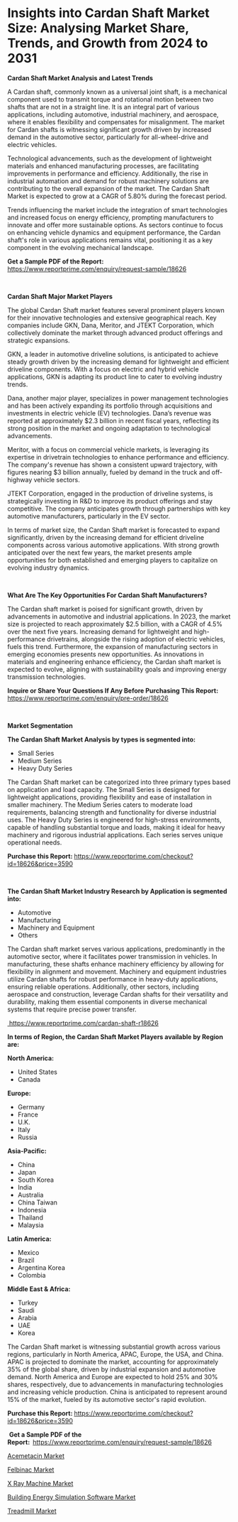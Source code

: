<p><h1>Insights into Cardan Shaft Market Size: Analysing Market Share, Trends, and Growth from 2024 to 2031</h1></p><p><strong>Cardan Shaft Market Analysis and Latest Trends</strong></p>
<p><p>A Cardan shaft, commonly known as a universal joint shaft, is a mechanical component used to transmit torque and rotational motion between two shafts that are not in a straight line. It is an integral part of various applications, including automotive, industrial machinery, and aerospace, where it enables flexibility and compensates for misalignment. The market for Cardan shafts is witnessing significant growth driven by increased demand in the automotive sector, particularly for all-wheel-drive and electric vehicles. </p><p>Technological advancements, such as the development of lightweight materials and enhanced manufacturing processes, are facilitating improvements in performance and efficiency. Additionally, the rise in industrial automation and demand for robust machinery solutions are contributing to the overall expansion of the market. The Cardan Shaft Market is expected to grow at a CAGR of 5.80% during the forecast period. </p><p>Trends influencing the market include the integration of smart technologies and increased focus on energy efficiency, prompting manufacturers to innovate and offer more sustainable options. As sectors continue to focus on enhancing vehicle dynamics and equipment performance, the Cardan shaft's role in various applications remains vital, positioning it as a key component in the evolving mechanical landscape.</p></p>
<p><strong>Get a Sample PDF of the Report:&nbsp;</strong> <a href="https://www.reportprime.com/enquiry/request-sample/18626?utm_campaign=1121&utm_medium=2&utm_source=Github&utm_content=ia&utm_term=21112024&utm_id=cardan-shaft">https://www.reportprime.com/enquiry/request-sample/18626</a></p>
<p>&nbsp;</p>
<p><strong>Cardan Shaft Major Market Players</strong></p>
<p><p>The global Cardan Shaft market features several prominent players known for their innovative technologies and extensive geographical reach. Key companies include GKN, Dana, Meritor, and JTEKT Corporation, which collectively dominate the market through advanced product offerings and strategic expansions.</p><p>GKN, a leader in automotive driveline solutions, is anticipated to achieve steady growth driven by the increasing demand for lightweight and efficient driveline components. With a focus on electric and hybrid vehicle applications, GKN is adapting its product line to cater to evolving industry trends.</p><p>Dana, another major player, specializes in power management technologies and has been actively expanding its portfolio through acquisitions and investments in electric vehicle (EV) technologies. Dana’s revenue was reported at approximately $2.3 billion in recent fiscal years, reflecting its strong position in the market and ongoing adaptation to technological advancements.</p><p>Meritor, with a focus on commercial vehicle markets, is leveraging its expertise in drivetrain technologies to enhance performance and efficiency. The company's revenue has shown a consistent upward trajectory, with figures nearing $3 billion annually, fueled by demand in the truck and off-highway vehicle sectors.</p><p>JTEKT Corporation, engaged in the production of driveline systems, is strategically investing in R&D to improve its product offerings and stay competitive. The company anticipates growth through partnerships with key automotive manufacturers, particularly in the EV sector.</p><p>In terms of market size, the Cardan Shaft market is forecasted to expand significantly, driven by the increasing demand for efficient driveline components across various automotive applications. With strong growth anticipated over the next few years, the market presents ample opportunities for both established and emerging players to capitalize on evolving industry dynamics.</p></p>
<p>&nbsp;</p>
<p><strong>What Are The Key Opportunities For Cardan Shaft Manufacturers?</strong></p>
<p><p>The Cardan shaft market is poised for significant growth, driven by advancements in automotive and industrial applications. In 2023, the market size is projected to reach approximately $2.5 billion, with a CAGR of 4.5% over the next five years. Increasing demand for lightweight and high-performance drivetrains, alongside the rising adoption of electric vehicles, fuels this trend. Furthermore, the expansion of manufacturing sectors in emerging economies presents new opportunities. As innovations in materials and engineering enhance efficiency, the Cardan shaft market is expected to evolve, aligning with sustainability goals and improving energy transmission technologies.</p></p>
<p><strong>Inquire or Share Your Questions If Any Before Purchasing This Report:</strong> <a href="https://www.reportprime.com/enquiry/pre-order/18626?utm_campaign=1121&utm_medium=2&utm_source=Github&utm_content=ia&utm_term=21112024&utm_id=cardan-shaft">https://www.reportprime.com/enquiry/pre-order/18626</a></p>
<p>&nbsp;</p>
<p><strong>Market Segmentation</strong></p>
<p><strong>The Cardan Shaft Market Analysis by types is segmented into:</strong></p>
<p><ul><li>Small Series</li><li>Medium Series</li><li>Heavy Duty Series</li></ul></p>
<p><p>The Cardan Shaft market can be categorized into three primary types based on application and load capacity. The Small Series is designed for lightweight applications, providing flexibility and ease of installation in smaller machinery. The Medium Series caters to moderate load requirements, balancing strength and functionality for diverse industrial uses. The Heavy Duty Series is engineered for high-stress environments, capable of handling substantial torque and loads, making it ideal for heavy machinery and rigorous industrial applications. Each series serves unique operational needs.</p></p>
<p><strong>Purchase this Report:&nbsp;</strong><a href="https://www.reportprime.com/checkout?id=18626&price=3590&utm_campaign=1121&utm_medium=2&utm_source=Github&utm_content=ia&utm_term=21112024&utm_id=cardan-shaft">https://www.reportprime.com/checkout?id=18626&price=3590</a></p>
<p>&nbsp;</p>
<p><strong>The Cardan Shaft Market Industry Research by Application is segmented into:</strong></p>
<p><ul><li>Automotive</li><li>Manufacturing</li><li>Machinery and Equipment</li><li>Others</li></ul></p>
<p><p>The Cardan shaft market serves various applications, predominantly in the automotive sector, where it facilitates power transmission in vehicles. In manufacturing, these shafts enhance machinery efficiency by allowing for flexibility in alignment and movement. Machinery and equipment industries utilize Cardan shafts for robust performance in heavy-duty applications, ensuring reliable operations. Additionally, other sectors, including aerospace and construction, leverage Cardan shafts for their versatility and durability, making them essential components in diverse mechanical systems that require precise power transfer.</p></p>
<p><a href="https://www.reportprime.com/cardan-shaft-r18626?utm_campaign=1121&utm_medium=2&utm_source=Github&utm_content=ia&utm_term=21112024&utm_id=cardan-shaft">&nbsp;https://www.reportprime.com/cardan-shaft-r18626</a></p>
<p><strong>In terms of Region, the Cardan Shaft Market Players available by Region are:</strong></p>
<p>
    <p> <strong> North America: </strong>
        <ul>
            <li>United States</li>
            <li>Canada</li>
        </ul>
        </p> 
    <p> <strong> Europe: </strong>
        <ul>
            <li>Germany</li>
            <li>France</li>
            <li>U.K.</li>
            <li>Italy</li>
            <li>Russia</li>
        </ul>
        </p> 
    <p> <strong> Asia-Pacific: </strong>
        <ul>
            <li>China</li>
            <li>Japan</li>
            <li>South Korea</li>
            <li>India</li>
            <li>Australia</li>
            <li>China Taiwan</li>
            <li>Indonesia</li>
            <li>Thailand</li>
            <li>Malaysia</li>
        </ul>
        </p> 
    <p> <strong> Latin America: </strong>
        <ul>
            <li>Mexico</li>
            <li>Brazil</li>
            <li>Argentina Korea</li>
            <li>Colombia</li>
        </ul>
        </p> 
    <p> <strong> Middle East & Africa: </strong>
        <ul>
            <li>Turkey</li>
            <li>Saudi</li>
            <li>Arabia</li>
            <li>UAE</li>
            <li>Korea</li>
        </ul>
    </p>
    </p>
<p><p>The Cardan Shaft market is witnessing substantial growth across various regions, particularly in North America, APAC, Europe, the USA, and China. APAC is projected to dominate the market, accounting for approximately 35% of the global share, driven by industrial expansion and automotive demand. North America and Europe are expected to hold 25% and 30% shares, respectively, due to advancements in manufacturing technologies and increasing vehicle production. China is anticipated to represent around 15% of the market, fueled by its automotive sector's rapid evolution.</p></p>
<p><strong>Purchase this Report: </strong><a href="https://www.reportprime.com/checkout?id=18626&price=3590&utm_campaign=1121&utm_medium=2&utm_source=Github&utm_content=ia&utm_term=21112024&utm_id=cardan-shaft">https://www.reportprime.com/checkout?id=18626&price=3590</a></p>
<p>&nbsp;<strong>Get a Sample PDF of the Report:&nbsp;&nbsp;</strong><a href="https://www.reportprime.com/enquiry/request-sample/18626?utm_campaign=1121&utm_medium=2&utm_source=Github&utm_content=ia&utm_term=21112024&utm_id=cardan-shaft">https://www.reportprime.com/enquiry/request-sample/18626</a></p>
<p><strong></strong></p>
<p><p><a href="https://issuu.com/reportprime-2/docs/acemetacin-market-size-2030.pptx_dab2fd736be574?utm_campaign=1121&utm_medium=2&utm_source=Github&utm_content=ia&utm_term=21112024&utm_id=cardan-shaft">Acemetacin Market</a></p><p><a href="https://issuu.com/reportprime-2/docs/felbinac-market-size-2030.pptx_080ec182a739e4?utm_campaign=1121&utm_medium=2&utm_source=Github&utm_content=ia&utm_term=21112024&utm_id=cardan-shaft">Felbinac Market</a></p><p><a href="https://github.com/AlisaRowe24/Market-Research-Report-List-1/blob/main/x-ray-machine-market.md?utm_campaign=1121&utm_medium=2&utm_source=Github&utm_content=ia&utm_term=21112024&utm_id=cardan-shaft">X Ray Machine Market</a></p><p><a href="https://www.linkedin.com/pulse/in-depth-building-energy-simulation-software-market-review-ja1ec?utm_campaign=1121&utm_medium=2&utm_source=Github&utm_content=ia&utm_term=21112024&utm_id=cardan-shaft">Building Energy Simulation Software Market</a></p><p><a href="https://github.com/HobertDavis43/Market-Research-Report-List-1/blob/main/treadmill-market.md?utm_campaign=1121&utm_medium=2&utm_source=Github&utm_content=ia&utm_term=21112024&utm_id=cardan-shaft">Treadmill Market</a></p></p>